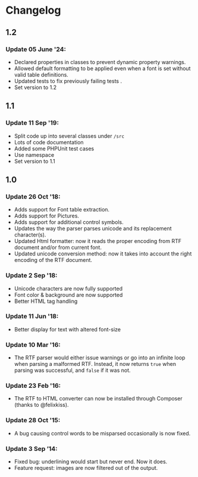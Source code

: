 # Changelog

## 1.2

### Update 05 June '24:
- Declared properties in classes to prevent dynamic property warnings.
- Allowed default formatting to be applied even when a font is set without valid table definitions.
- Updated tests to fix previously failing tests .
- Set version to 1.2

## 1.1

### Update 11 Sep '19:
- Split code up into several classes under `/src`
- Lots of code documentation
- Added some PHPUnit test cases
- Use namespace
- Set version to 1.1

## 1.0

### Update 26 Oct '18:

- Adds support for Font table extraction.
- Adds support for Pictures.
- Adds support for additional control symbols.
- Updates the way the parser parses unicode and its replacement character(s).
- Updated Html formatter: now it reads the proper encoding from RTF 
  document and/or from current font.
- Updated unicode conversion method: now it takes into account the 
  right encoding of the RTF document.

### Update 2 Sep '18:

- Unicode characters are now fully supported
- Font color & background are now supported
- Better HTML tag handling

### Update 11 Jun '18:

- Better display for text with altered font-size 

### Update 10 Mar '16:

- The RTF parser would either issue warnings or go into an infinite 
  loop when parsing a malformed RTF. Instead, it now returns `true` when 
  parsing was successful, and `false` if it was not.

### Update 23 Feb '16:

- The RTF to HTML converter can now be installed through Composer 
  (thanks to @felixkiss).

### Update 28 Oct '15:

- A bug causing control words to be misparsed occasionally is now fixed.

### Update 3 Sep ’14:

- Fixed bug: underlining would start but never end. Now it does.
- Feature request: images are now filtered out of the output. 
